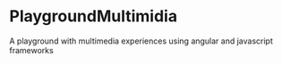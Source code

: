 # PlaygroundMultimidia
A playground with multimedia experiences using angular and javascript frameworks

